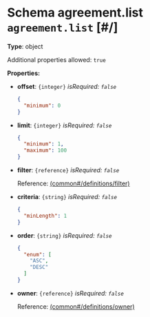# Schema agreement.list `agreement.list`  [#/]


**Type**: object





Additional properties allowed: `true`


**Properties:**


 - **offset**: `{integer}` *isRequired: `false`* 
    ```json
    {
      "minimum": 0
    }
    ```
    
 - **limit**: `{integer}` *isRequired: `false`* 
    ```json
    {
      "minimum": 1,
      "maximum": 100
    }
    ```
    
 - **filter**: `{reference}` *isRequired: `false`* 
    
    Reference: <a href="common.md#/definitions/filter">  (common#/definitions/filter)</a>
    
 - **criteria**: `{string}` *isRequired: `false`* 
    ```json
    {
      "minLength": 1
    }
    ```
    
 - **order**: `{string}` *isRequired: `false`* 
    ```json
    {
      "enum": [
        "ASC",
        "DESC"
      ]
    }
    ```
    
 - **owner**: `{reference}` *isRequired: `false`* 
    
    Reference: <a href="common.md#/definitions/owner">  (common#/definitions/owner)</a>
    
